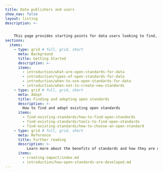 ```yaml
---
title: Data publishers and users
show_nav: false
layout: listing
description: >- 


    This page provides starting points for data users looking to find, adopt or create new open standards for data
sections:
  items:
    - type: grid # full, grid, short
      meta: Background
      title: Getting Started
      description: >-
      items:
        - introduction/what-are-open-standards-for-data
        - introduction/types-of-open-standards-for-data
        - introduction/when-to-use-open-standards-for-data        
        - introduction/when-not-to-create-new-standards
    - type: grid # full, grid, short
      meta: Adopt
      title: Finding and adopting open standards
      description: >-
        How to find and adopt existing open standards
      items:
        - find-existing-standards/how-to-find-open-standards
        - find-existing-standards/tools-to-find-open-standards
        - find-existing-standards/how-to-choose-an-open-standard       
    - type: grid # full, grid, short
      meta: Reference
      title: Further reading
      description: >-
          Learn more about the benefits of standards and how they are developed 
      items:
        - creating-impact/index.md      
        - introduction/how-open-standards-are-developed.md
---
```

